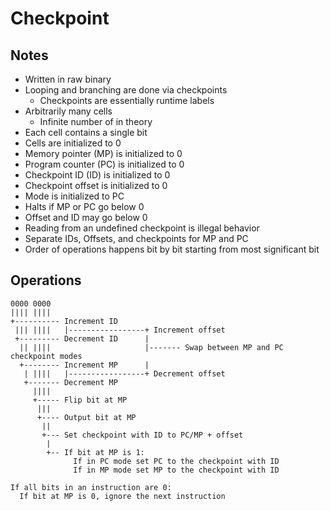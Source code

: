 # Checkpoint

## Notes

- Written in raw binary
- Looping and branching are done via checkpoints
  - Checkpoints are essentially runtime labels
- Arbitrarily many cells
  - Infinite number of in theory
- Each cell contains a single bit
- Cells are initialized to 0
- Memory pointer (MP) is initialized to 0
- Program counter (PC) is initialized to 0
- Checkpoint ID (ID) is initialized to 0
- Checkpoint offset is initialized to 0
- Mode is initialized to PC
- Halts if MP or PC go below 0
- Offset and ID may go below 0
- Reading from an undefined checkpoint is illegal behavior
- Separate IDs, Offsets, and checkpoints for MP and PC
- Order of operations happens bit by bit starting from most significant bit

## Operations

```
0000 0000
|||| ||||
+---------- Increment ID
 ||| ||||   |-----------------+ Increment offset
 +--------- Decrement ID      |
  || ||||                     |------- Swap between MP and PC checkpoint modes
  +-------- Increment MP      |
   | ||||   |-----------------+ Decrement offset
   +------- Decrement MP
     ||||
     +----- Flip bit at MP
      |||
      +---- Output bit at MP
       ||
       +--- Set checkpoint with ID to PC/MP + offset
        |
        +-- If bit at MP is 1:
              If in PC mode set PC to the checkpoint with ID
              If in MP mode set MP to the checkpoint with ID

If all bits in an instruction are 0:
  If bit at MP is 0, ignore the next instruction
```
